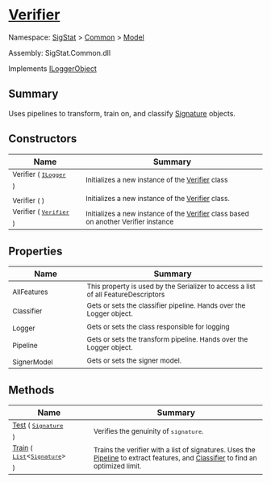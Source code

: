 # [Verifier](./Verifier.md)

Namespace: [SigStat]() > [Common](./../README.md) > [Model](./README.md)

Assembly: SigStat.Common.dll

Implements [ILoggerObject](./../ILoggerObject.md)

## Summary
Uses pipelines to transform, train on, and classify [Signature](https://github.com/hargitomi97/sigstat/blob/master/docs/md/SigStat/Common/Signature.md) objects.

## Constructors

| Name | Summary | 
| --- | --- | 
| <sub>Verifier ( [`ILogger`](https://docs.microsoft.com/en-us/dotnet/api/Microsoft.Extensions.Logging.ILogger) )</sub><em>&nbsp;&nbsp;&nbsp;&nbsp;&nbsp;&nbsp;&nbsp;&nbsp;&nbsp;&nbsp;&nbsp;&nbsp;</em>| <sub>Initializes a new instance of the [Verifier](https://github.com/hargitomi97/sigstat/blob/master/docs/md/SigStat/Common/Model/Verifier.md) class</sub>| <br>
| <sub>Verifier (  )</sub><em>&nbsp;&nbsp;&nbsp;&nbsp;&nbsp;&nbsp;&nbsp;&nbsp;&nbsp;&nbsp;&nbsp;&nbsp;</em>| <sub>Initializes a new instance of the [Verifier](https://github.com/hargitomi97/sigstat/blob/master/docs/md/SigStat/Common/Model/Verifier.md) class.</sub>| <br>
| <sub>Verifier ( [`Verifier`](./Verifier.md) )</sub><em>&nbsp;&nbsp;&nbsp;&nbsp;&nbsp;&nbsp;&nbsp;&nbsp;&nbsp;&nbsp;&nbsp;&nbsp;</em>| <sub>Initializes a new instance of the [Verifier](https://github.com/hargitomi97/sigstat/blob/master/docs/md/SigStat/Common/Model/Verifier.md) class based on another Verifier instance</sub>| <br>


## Properties

| Name | Summary | 
| --- | --- | 
| <sub>AllFeatures</sub><em>&nbsp;&nbsp;&nbsp;&nbsp;&nbsp;&nbsp;&nbsp;&nbsp;&nbsp;&nbsp;&nbsp;&nbsp;</em>| <sub>This property is used by the Serializer to access a list of all FeatureDescriptors</sub>| <br>
| <sub>Classifier</sub><em>&nbsp;&nbsp;&nbsp;&nbsp;&nbsp;&nbsp;&nbsp;&nbsp;&nbsp;&nbsp;&nbsp;&nbsp;</em>| <sub>Gets or sets the classifier pipeline. Hands over the Logger object.</sub>| <br>
| <sub>Logger</sub><em>&nbsp;&nbsp;&nbsp;&nbsp;&nbsp;&nbsp;&nbsp;&nbsp;&nbsp;&nbsp;&nbsp;&nbsp;</em>| <sub>Gets or sets the class responsible for logging</sub>| <br>
| <sub>Pipeline</sub><em>&nbsp;&nbsp;&nbsp;&nbsp;&nbsp;&nbsp;&nbsp;&nbsp;&nbsp;&nbsp;&nbsp;&nbsp;</em>| <sub>Gets or sets the transform pipeline. Hands over the Logger object.</sub>| <br>
| <sub>SignerModel</sub><em>&nbsp;&nbsp;&nbsp;&nbsp;&nbsp;&nbsp;&nbsp;&nbsp;&nbsp;&nbsp;&nbsp;&nbsp;</em>| <sub>Gets or sets the signer model.</sub>| <br>


## Methods

| Name | Summary | 
| --- | --- | 
| <sub>[Test](./Methods/Verifier-100664171.md) ( [`Signature`](./../Signature.md) )</sub><em>&nbsp;&nbsp;&nbsp;&nbsp;&nbsp;&nbsp;&nbsp;&nbsp;&nbsp;&nbsp;&nbsp;&nbsp;</em>| <sub>Verifies the genuinity of `signature`.</sub>| <br>
| <sub>[Train](./Methods/Verifier-100664170.md) ( [`List`](https://docs.microsoft.com/en-us/dotnet/api/System.Collections.Generic.List-1)\<[`Signature`](./../Signature.md)> )</sub><em>&nbsp;&nbsp;&nbsp;&nbsp;&nbsp;&nbsp;&nbsp;&nbsp;&nbsp;&nbsp;&nbsp;&nbsp;</em>| <sub>Trains the verifier with a list of signatures. Uses the [Pipeline](https://github.com/hargitomi97/sigstat/blob/master/docs/md/SigStat/Common/Model/Verifier.md) to extract features,  and [Classifier](https://github.com/hargitomi97/sigstat/blob/master/docs/md/SigStat/Common/Model/Verifier.md) to find an optimized limit.</sub>| <br>



